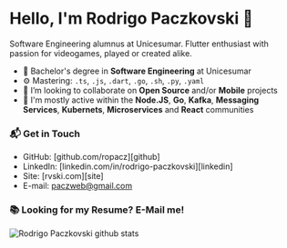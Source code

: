 # Hello, I'm Rodrigo Paczkovski 👋

Software Engineering alumnus at Unicesumar. Flutter enthusiast with passion for videogames, played or created alike.

- 🔭 Bachelor's degree in **Software Engineering** at Unicesumar
- ⚙️ Mastering: `.ts`, `.js`, `.dart`, `.go`, `.sh`, `.py`, `.yaml`
- 👯 I’m looking to collaborate on **Open Source** and/or **Mobile** projects
- 💬 I'm mostly active within the **Node.JS**, **Go**, **Kafka**, **Messaging Services**, **Kubernets**, **Microservices** and **React** communities

### 📬 Get in Touch

- GitHub: [github.com/ropacz][github]
- LinkedIn: [linkedin.com/in/rodrigo-paczkovski][linkedin]
- Site: [rvski.com][site]
- E-mail: paczweb@gmail.com

### 📚 Looking for my Resume? E-Mail me!

![Rodrigo Paczkovski github stats](https://github-readme-stats.vercel.app/api?username=ropacz&show_icons=true&hide_border=true)
